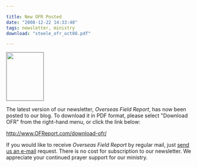 ```yaml
---

title: New OFR Posted
date: "2008-12-22 14:33:48"
tags: newsletter, ministry
download: "steele_ofr_oct08.pdf"

---
```


<a href="//d21yo20tm8bmc2.cloudfront.net/2008/12/ofr_img.jpg"><img class="size-medium wp-image-172 alignleft" style="border: 1px solid #999;" title="ofr_img" src="//d21yo20tm8bmc2.cloudfront.net/2008/12/ofr_img.jpg" alt="" width="100" height="130" /></a>

The latest version of our newsletter, *Overseas Field Report*, has now been posted to our blog. To download it in PDF format, please select "Download OFR" from the right-hand menu, or click the link below:

<a href="http://www.OFReport.com/download-ofr/">http://www.OFReport.com/download-ofr/</a>

If you would like to receive *Overseas Field Report* by regular mail, just <a href="http://www.OFReport.com/contact/">send us an e-mail</a> request. There is no cost for subscription to our newsletter. We appreciate your continued prayer support for our ministry.
